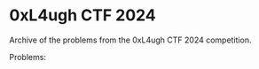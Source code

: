 # 0xL4ugh CTF 2024

Archive of the problems from the 0xL4ugh CTF 2024 competition.

Problems:

<!-- MDFT . !include_files,max_depth=2 -->